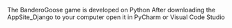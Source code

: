 The BanderoGoose game is developed on Python
After downloading the AppSite_Django to your computer open it in PyCharm or Visual Code Studio
